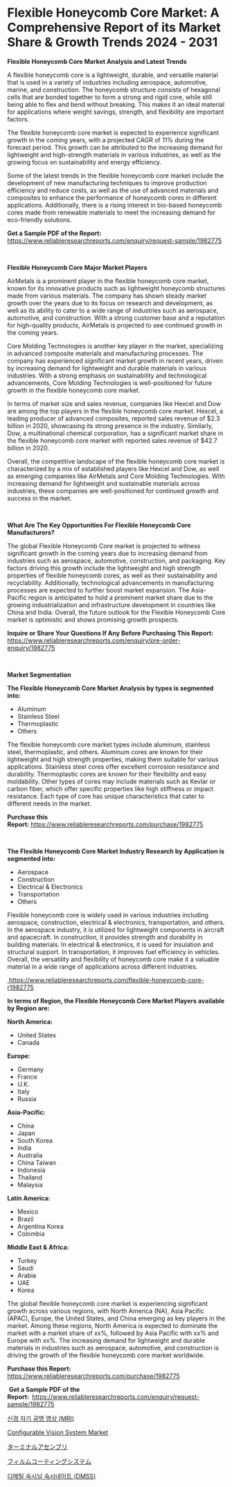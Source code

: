 <p><h1>Flexible Honeycomb Core Market: A Comprehensive Report of its Market Share & Growth Trends 2024 - 2031</h1></p><p><strong>Flexible Honeycomb Core Market Analysis and Latest Trends</strong></p>
<p><p>A flexible honeycomb core is a lightweight, durable, and versatile material that is used in a variety of industries including aerospace, automotive, marine, and construction. The honeycomb structure consists of hexagonal cells that are bonded together to form a strong and rigid core, while still being able to flex and bend without breaking. This makes it an ideal material for applications where weight savings, strength, and flexibility are important factors.</p><p>The flexible honeycomb core market is expected to experience significant growth in the coming years, with a projected CAGR of 11% during the forecast period. This growth can be attributed to the increasing demand for lightweight and high-strength materials in various industries, as well as the growing focus on sustainability and energy efficiency.</p><p>Some of the latest trends in the flexible honeycomb core market include the development of new manufacturing techniques to improve production efficiency and reduce costs, as well as the use of advanced materials and composites to enhance the performance of honeycomb cores in different applications. Additionally, there is a rising interest in bio-based honeycomb cores made from renewable materials to meet the increasing demand for eco-friendly solutions.</p></p>
<p><strong>Get a Sample PDF of the Report:&nbsp;</strong> <a href="https://www.reliableresearchreports.com/enquiry/request-sample/1982775">https://www.reliableresearchreports.com/enquiry/request-sample/1982775</a></p>
<p>&nbsp;</p>
<p><strong>Flexible Honeycomb Core Major Market Players</strong></p>
<p><p>AirMetals is a prominent player in the flexible honeycomb core market, known for its innovative products such as lightweight honeycomb structures made from various materials. The company has shown steady market growth over the years due to its focus on research and development, as well as its ability to cater to a wide range of industries such as aerospace, automotive, and construction. With a strong customer base and a reputation for high-quality products, AirMetals is projected to see continued growth in the coming years.</p><p>Core Molding Technologies is another key player in the market, specializing in advanced composite materials and manufacturing processes. The company has experienced significant market growth in recent years, driven by increasing demand for lightweight and durable materials in various industries. With a strong emphasis on sustainability and technological advancements, Core Molding Technologies is well-positioned for future growth in the flexible honeycomb core market.</p><p>In terms of market size and sales revenue, companies like Hexcel and Dow are among the top players in the flexible honeycomb core market. Hexcel, a leading producer of advanced composites, reported sales revenue of $2.3 billion in 2020, showcasing its strong presence in the industry. Similarly, Dow, a multinational chemical corporation, has a significant market share in the flexible honeycomb core market with reported sales revenue of $42.7 billion in 2020.</p><p>Overall, the competitive landscape of the flexible honeycomb core market is characterized by a mix of established players like Hexcel and Dow, as well as emerging companies like AirMetals and Core Molding Technologies. With increasing demand for lightweight and sustainable materials across industries, these companies are well-positioned for continued growth and success in the market.</p></p>
<p>&nbsp;</p>
<p><strong>What Are The Key Opportunities For Flexible Honeycomb Core Manufacturers?</strong></p>
<p><p>The global Flexible Honeycomb Core market is projected to witness significant growth in the coming years due to increasing demand from industries such as aerospace, automotive, construction, and packaging. Key factors driving this growth include the lightweight and high strength properties of flexible honeycomb cores, as well as their sustainability and recyclability. Additionally, technological advancements in manufacturing processes are expected to further boost market expansion. The Asia-Pacific region is anticipated to hold a prominent market share due to the growing industrialization and infrastructure development in countries like China and India. Overall, the future outlook for the Flexible Honeycomb Core market is optimistic and shows promising growth prospects.</p></p>
<p><strong>Inquire or Share Your Questions If Any Before Purchasing This Report:</strong> <a href="https://www.reliableresearchreports.com/enquiry/pre-order-enquiry/1982775">https://www.reliableresearchreports.com/enquiry/pre-order-enquiry/1982775</a></p>
<p>&nbsp;</p>
<p><strong>Market Segmentation</strong></p>
<p><strong>The Flexible Honeycomb Core Market Analysis by types is segmented into:</strong></p>
<p><ul><li>Aluminum</li><li>Stainless Steel</li><li>Thermoplastic</li><li>Others</li></ul></p>
<p><p>The flexible honeycomb core market types include aluminum, stainless steel, thermoplastic, and others. Aluminum cores are known for their lightweight and high strength properties, making them suitable for various applications. Stainless steel cores offer excellent corrosion resistance and durability. Thermoplastic cores are known for their flexibility and easy moldability. Other types of cores may include materials such as Kevlar or carbon fiber, which offer specific properties like high stiffness or impact resistance. Each type of core has unique characteristics that cater to different needs in the market.</p></p>
<p><strong>Purchase this Report:&nbsp;</strong><a href="https://www.reliableresearchreports.com/purchase/1982775">https://www.reliableresearchreports.com/purchase/1982775</a></p>
<p>&nbsp;</p>
<p><strong>The Flexible Honeycomb Core Market Industry Research by Application is segmented into:</strong></p>
<p><ul><li>Aerospace</li><li>Construction</li><li>Electrical & Electronics</li><li>Transportation</li><li>Others</li></ul></p>
<p><p>Flexible honeycomb core is widely used in various industries including aerospace, construction, electrical & electronics, transportation, and others. In the aerospace industry, it is utilized for lightweight components in aircraft and spacecraft. In construction, it provides strength and durability in building materials. In electrical & electronics, it is used for insulation and structural support. In transportation, it improves fuel efficiency in vehicles. Overall, the versatility and flexibility of honeycomb core make it a valuable material in a wide range of applications across different industries.</p></p>
<p><a href="https://www.reliableresearchreports.com/flexible-honeycomb-core-r1982775">&nbsp;https://www.reliableresearchreports.com/flexible-honeycomb-core-r1982775</a></p>
<p><strong>In terms of Region, the Flexible Honeycomb Core Market Players available by Region are:</strong></p>
<p>
    <p> <strong> North America: </strong>
        <ul>
            <li>United States</li>
            <li>Canada</li>
        </ul>
        </p> 
    <p> <strong> Europe: </strong>
        <ul>
            <li>Germany</li>
            <li>France</li>
            <li>U.K.</li>
            <li>Italy</li>
            <li>Russia</li>
        </ul>
        </p> 
    <p> <strong> Asia-Pacific: </strong>
        <ul>
            <li>China</li>
            <li>Japan</li>
            <li>South Korea</li>
            <li>India</li>
            <li>Australia</li>
            <li>China Taiwan</li>
            <li>Indonesia</li>
            <li>Thailand</li>
            <li>Malaysia</li>
        </ul>
        </p> 
    <p> <strong> Latin America: </strong>
        <ul>
            <li>Mexico</li>
            <li>Brazil</li>
            <li>Argentina Korea</li>
            <li>Colombia</li>
        </ul>
        </p> 
    <p> <strong> Middle East & Africa: </strong>
        <ul>
            <li>Turkey</li>
            <li>Saudi</li>
            <li>Arabia</li>
            <li>UAE</li>
            <li>Korea</li>
        </ul>
    </p>
    </p>
<p><p>The global flexible honeycomb core market is experiencing significant growth across various regions, with North America (NA), Asia Pacific (APAC), Europe, the United States, and China emerging as key players in the market. Among these regions, North America is expected to dominate the market with a market share of xx%, followed by Asia Pacific with xx% and Europe with xx%. The increasing demand for lightweight and durable materials in industries such as aerospace, automotive, and construction is driving the growth of the flexible honeycomb core market worldwide.</p></p>
<p><strong>Purchase this Report: </strong><a href="https://www.reliableresearchreports.com/purchase/1982775">https://www.reliableresearchreports.com/purchase/1982775</a></p>
<p>&nbsp;<strong>Get a Sample PDF of the Report:&nbsp;&nbsp;</strong><a href="https://www.reliableresearchreports.com/enquiry/request-sample/1982775">https://www.reliableresearchreports.com/enquiry/request-sample/1982775</a></p>
<p><strong></strong></p>
<p><p><a href="https://medium.com/@juracy1980/%EB%87%8C-%EC%9E%90%EA%B8%B0-%EA%B3%B5%EB%AA%85-%EC%98%81%EC%83%81-mri-%EC%8B%9C%EC%9E%A5-%EC%84%B1%EA%B3%B5%EC%A0%81%EC%9D%B8-%EB%B9%84%EC%A6%88%EB%8B%88%EC%8A%A4-%EC%A0%84%EB%9E%B5%EC%9D%98-%ED%95%B5%EC%8B%AC-2031%EB%85%84%EA%B9%8C%EC%A7%80-%EC%98%88%EC%B8%A1-2198873f4a3a">신경 자기 공명 영상 (MRI)</a></p><p><a href="https://github.com/gdfhhhj/Market-Research-Report-List-5/blob/main/configurable-vision-system-market.md">Configurable Vision System Market</a></p><p><a href="https://medium.com/@callumnowacki2000/%E7%AB%AF%E6%9C%AB%E3%82%A2%E3%82%BB%E3%83%B3%E3%83%96%E3%83%AA%E5%B8%82%E5%A0%B4%E8%AA%BF%E6%9F%BB%E3%83%AC%E3%83%9D%E3%83%BC%E3%83%88-%E3%81%9D%E3%81%AE%E6%AD%B4%E5%8F%B2%E3%81%A82024%E5%B9%B4%E3%81%8B%E3%82%892031%E5%B9%B4%E3%81%BE%E3%81%A7%E3%81%AE%E4%BA%88%E6%B8%AC-d8bc367fbdc0">ターミナルアセンブリ</a></p><p><a href="https://medium.com/@saigekulas/%E6%98%A0%E7%94%BB%E3%82%B3%E3%83%BC%E3%83%86%E3%82%A3%E3%83%B3%E3%82%B0%E3%82%B7%E3%82%B9%E3%83%86%E3%83%A0%E5%B8%82%E5%A0%B4%E3%81%AF-%E5%B8%82%E5%A0%B4%E3%82%B7%E3%82%A7%E3%82%A2-%E3%82%B5%E3%82%A4%E3%82%BA-2031%E5%B9%B4%E3%81%BE%E3%81%A7%E3%81%AE%E4%BA%88%E6%B8%AC%E3%81%AB%E7%84%A6%E7%82%B9%E3%82%92%E5%BD%93%E3%81%A6%E3%81%A6%E3%81%84%E3%81%BE%E3%81%99-0a67b5936610">フィルムコーティングシステム</a></p><p><a href="https://medium.com/@juracy1980/%EB%94%94%EB%A9%94%ED%8B%B8-%EC%84%9D%EC%8B%9C%EB%8B%90-%EC%84%9D%EC%8B%9C%EB%84%A4%EC%9D%B4%ED%8A%B8-dmss-%EC%8B%9C%EC%9E%A5%EC%9D%80-%EC%8B%9C%EC%9E%A5-%EC%A0%90%EC%9C%A0%EC%9C%A8-%EC%8B%9C%EC%9E%A5-%ED%8A%B8%EB%A0%8C%EB%93%9C-%EB%B0%8F-%EC%8B%9C%EC%9E%A5-%EC%84%B1%EC%9E%A5%EC%97%90-%EB%8C%80%ED%95%9C-%EC%A0%95%EB%B3%B4%EB%A5%BC-%EC%A0%9C%EA%B3%B5%ED%95%A9%EB%8B%88%EB%8B%A4-bc66dcd17ef3">디메틸 숙시닐 숙시네이트 (DMSS)</a></p></p>
